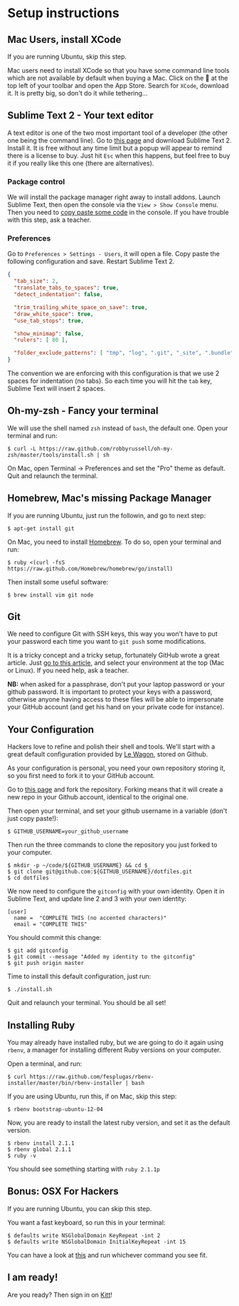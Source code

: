 # Setup instructions

## Mac Users, install XCode

If you are running Ubuntu, skip this step.

Mac users need to install XCode so that you have some command line tools which are not available by default when buying a Mac. Click on the  at the top left of your toolbar and open the App Store. Search for `XCode`, download it. It is pretty big, so don't do it while tethering...

## Sublime Text 2 - Your text editor

A text editor is one of the two most important tool of a developer (the other one being the command line). Go to [this page](http://www.sublimetext.com/2) and download Sublime Text 2. Install it. It is free without any time limit but a popup will appear to remind there is a license to buy. Just hit `Esc` when this happens, but feel free to buy it if you really like this one (there are alternatives).

### Package control

We will install the package manager right away to install addons. Launch Sublime Text, then open the console via the `View > Show Console` menu. Then you need to [copy paste some code](https://sublime.wbond.net/installation#st2) in the console. If you have trouble with this step, ask a teacher.

### Preferences

Go to `Preferences > Settings - Users`, it will open a file. Copy paste the following configuration and save. Restart Sublime Text 2.

```json
{
  "tab_size": 2,
  "translate_tabs_to_spaces": true,
  "detect_indentation": false,

  "trim_trailing_white_space_on_save": true,
  "draw_white_space": true,
  "use_tab_stops": true,

  "show_minimap": false,
  "rulers": [ 80 ],

  "folder_exclude_patterns": [ "tmp", "log", ".git", "_site", ".bundle", ".sass-cache" ]
}
```

The convention we are enforcing with this configuration is that we use 2 spaces for indentation (no tabs). So each time you will hit the `tab` key, Sublime Text will insert 2 spaces.


## Oh-my-zsh - Fancy your terminal

We will use the shell named `zsh` instead of `bash`, the default one. Open your terminal and run:

```shell
$ curl -L https://raw.github.com/robbyrussell/oh-my-zsh/master/tools/install.sh | sh
```

On Mac, open Terminal -> Preferences and set the "Pro" theme as default. Quit and relaunch the terminal.

## Homebrew, Mac's missing Package Manager

If you are running Ubuntu, just run the followin, and go to next step:

```shell
$ apt-get install git
```

On Mac, you need to install [Homebrew](http://brew.sh/). To do so, open your terminal and run:

```shell
$ ruby <(curl -fsS https://raw.github.com/Homebrew/homebrew/go/install)
```

Then install some useful software:

```shell
$ brew install vim git node
```

## Git

We need to configure Git with SSH keys, this way you won't have to put your password each
time you want to `git push` some modifications.

It is a tricky concept and a tricky setup, fortunately GitHub wrote a great article.
Just [go to this article](https://help.github.com/articles/generating-ssh-keys), and select your environment at the top (Mac or Linux). If you need help, ask a teacher.

**NB:** when asked for a passphrase, don't put your laptop password or your github password. It is
important to protect your keys with a password, otherwise anyone having access to these files
will be able to impersonate your GitHub account (and get his hand on your private code for instance).

## Your Configuration

Hackers love to refine and polish their shell and tools. We'll start with a great default configuration provided by [Le Wagon](http://github.com/lewagon/dotfiles), stored on Github.

As your configuration is personal, you need your own repository storing it, so you first need to fork it to your GitHub account.

Go to [this page](https://github.com/lewagon/dotfiles/fork) and fork the repository.
Forking means that it will create a new repo in your Github account, identical to
the original one.

Then open your terminal, and set your github username in a variable
(don't just copy paste!):

```shell
$ GITHUB_USERNAME=your_github_username
```

Then run the three commands to clone the repository you just forked to your computer.

```shell
$ mkdir -p ~/code/${GITHUB_USERNAME} && cd $_
$ git clone git@github.com:${GITHUB_USERNAME}/dotfiles.git
$ cd dotfiles
```

We now need to configure the `gitconfig` with your own identity.
Open it in Sublime Text, and update line 2 and 3 with your own identity:

```shell
[user]
  name =  "COMPLETE THIS (no accented characters)"
  email = "COMPLETE THIS"
```

You should commit this change:

```shell
$ git add gitconfig
$ git commit --message "Added my identity to the gitconfig"
$ git push origin master
```

Time to install this default configuration, just run:

```shell
$ ./install.sh
```

Quit and relaunch your terminal. You should be all set!

## Installing Ruby

You may already have installed ruby, but we are going to do it again using `rbenv`, a manager for installing different Ruby versions on your computer.

Open a terminal, and run:

```shell
$ curl https://raw.github.com/fesplugas/rbenv-installer/master/bin/rbenv-installer | bash
```

If you are using Ubuntu, run this, if on Mac, skip this step:

```shell
$ rbenv bootstrap-ubuntu-12-04
```

Now, you are ready to install the latest ruby version, and set it as the default version.

```shell
$ rbenv install 2.1.1
$ rbenv global 2.1.1
$ ruby -v
```

You should see something starting with `ruby 2.1.1p`

## Bonus: OSX For Hackers

If you are running Ubuntu, you can skip this step.

You want a fast keyboard, so run this in your terminal:

```shell
$ defaults write NSGlobalDomain KeyRepeat -int 2
$ defaults write NSGlobalDomain InitialKeyRepeat -int 15
```

You can have a look at [this](https://github.com/mathiasbynens/dotfiles/blob/master/.osx) and run whichever command you see fit.

## I am ready!

Are you ready? Then sign in on [Kitt](http://kitt.lewagon.org/)!
